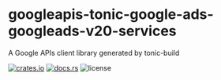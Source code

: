 # googleapis-tonic-google-ads-googleads-v20-services

A Google APIs client library generated by tonic-build

[![crates.io](https://img.shields.io/crates/v/googleapis-tonic-google-ads-googleads-v20-services)](https://crates.io/crates/googleapis-tonic-google-ads-googleads-v20-services)
[![docs.rs](https://img.shields.io/docsrs/googleapis-tonic-google-ads-googleads-v20-services)](https://docs.rs/googleapis-tonic-google-ads-googleads-v20-services)
![license](https://img.shields.io/crates/l/googleapis-tonic-google-ads-googleads-v20-services)
